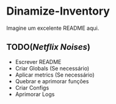 # Dinamize-Inventory
Imagine um excelente README aqui.

## TODO(*Netflix Noises*)
 * Escrever README
 * Criar Globals (Se necessário)
 * Aplicar metrics (Se necessário)
 * Quebrar e aprimorar funções
 * Criar Configs
 * Aprimorar Logs
